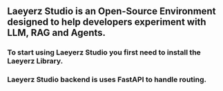 ## Laeyerz Studio is an Open-Source Environment designed to help developers experiment with LLM, RAG and Agents.

### To start using Laeyerz Studio you first need to install the Laeyerz Library.


### Laeyerz Studio backend is uses FastAPI to handle routing.



